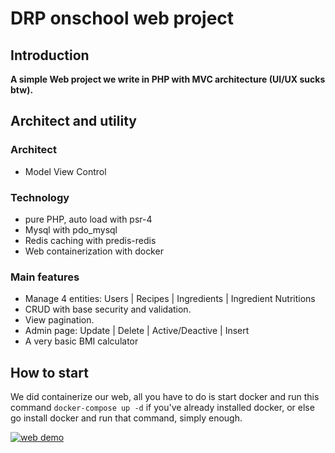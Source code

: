 # DRP onschool web project

## Introduction
**A simple Web project we write in PHP with MVC architecture (UI/UX sucks btw).**

## Architect and utility
### Architect
- Model View Control

### Technology 
- pure PHP, auto load with psr-4
- Mysql with pdo_mysql 
- Redis caching with predis-redis
- Web containerization with docker


### Main features
- Manage 4 entities: Users | Recipes | Ingredients | Ingredient Nutritions
- CRUD with base security and validation.
- View pagination.
- Admin page: Update | Delete | Active/Deactive | Insert 
- A very basic BMI calculator

## How to start 
We did containerize our web, all you have to do is start docker and run this command ```docker-compose up -d``` if 
you've already installed docker, or else go install docker and run that command, simply enough. 

[![web demo](showcase/img.png)](https://youtu.be/GMnn82IMSHM)
